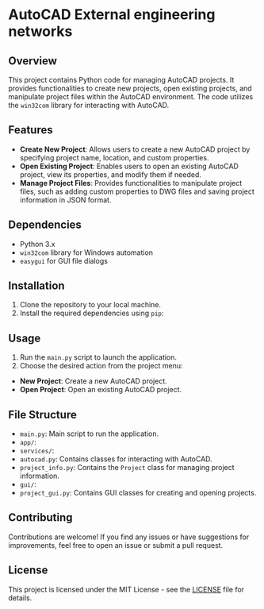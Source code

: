 # AutoCAD External engineering networks

## Overview
This project contains Python code for managing AutoCAD projects. It provides functionalities to create new projects, open existing projects, and manipulate project files within the AutoCAD environment. The code utilizes the `win32com` library for interacting with AutoCAD.

## Features
- **Create New Project**: Allows users to create a new AutoCAD project by specifying project name, location, and custom properties.
- **Open Existing Project**: Enables users to open an existing AutoCAD project, view its properties, and modify them if needed.
- **Manage Project Files**: Provides functionalities to manipulate project files, such as adding custom properties to DWG files and saving project information in JSON format.

## Dependencies
- Python 3.x
- `win32com` library for Windows automation
- `easygui` for GUI file dialogs

## Installation
1. Clone the repository to your local machine.
2. Install the required dependencies using `pip`:


## Usage
1. Run the `main.py` script to launch the application.
2. Choose the desired action from the project menu:
- **New Project**: Create a new AutoCAD project.
- **Open Project**: Open an existing AutoCAD project.

## File Structure
- `main.py`: Main script to run the application.
- `app/`:
- `services/`:
 - `autocad.py`: Contains classes for interacting with AutoCAD.
 - `project_info.py`: Contains the `Project` class for managing project information.
- `gui/`:
 - `project_gui.py`: Contains GUI classes for creating and opening projects.

## Contributing
Contributions are welcome! If you find any issues or have suggestions for improvements, feel free to open an issue or submit a pull request.

## License
This project is licensed under the MIT License - see the [LICENSE](./LICENSE) file for details.
